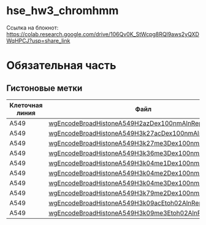 # hse_hw3_chromhmm
Ссылка на блокнот: https://colab.research.google.com/drive/106Qv0K_StWcpg8RQl9aws2yQXDWqHPCJ?usp=share_link
# Обязательная часть
## Гистоновые метки
|**Клеточная линия**|**Файл**|**Метка**|**Контроль**|
|-|-|-|-|
|A549|[wgEncodeBroadHistoneA549H2azDex100nmAlnRep1.bam](http://hgdownload.cse.ucsc.edu/goldenPath/hg19/encodeDCC/wgEncodeBroadHistone/wgEncodeBroadHistoneA549H2azDex100nmAlnRep1.bam)|H2A.Z|[ControlDex100nmAlnRep1.bam](http://hgdownload.cse.ucsc.edu/goldenPath/hg19/encodeDCC/wgEncodeBroadHistone/wgEncodeBroadHistoneA549ControlDex100nmAlnRep1.bam)|
|A549|[wgEncodeBroadHistoneA549H3k27acDex100nmAlnRep1.bam](http://hgdownload.cse.ucsc.edu/goldenPath/hg19/encodeDCC/wgEncodeBroadHistone/wgEncodeBroadHistoneA549H3k27acDex100nmAlnRep1.bam)|H3K27ac|[ControlDex100nmAlnRep1.bam](http://hgdownload.cse.ucsc.edu/goldenPath/hg19/encodeDCC/wgEncodeBroadHistone/wgEncodeBroadHistoneA549ControlDex100nmAlnRep1.bam)|
|A549|[wgEncodeBroadHistoneA549H3k27me3Dex100nmAlnRep1.bam](http://hgdownload.cse.ucsc.edu/goldenPath/hg19/encodeDCC/wgEncodeBroadHistone/wgEncodeBroadHistoneA549H3k27me3Dex100nmAlnRep1.bam)|H3K27me3|[ControlDex100nmAlnRep1.bam](http://hgdownload.cse.ucsc.edu/goldenPath/hg19/encodeDCC/wgEncodeBroadHistone/wgEncodeBroadHistoneA549ControlDex100nmAlnRep1.bam)|
|A549|[wgEncodeBroadHistoneA549H3k36me3Dex100nmAlnRep1.bam](http://hgdownload.cse.ucsc.edu/goldenPath/hg19/encodeDCC/wgEncodeBroadHistone/wgEncodeBroadHistoneA549H3k36me3Dex100nmAlnRep1.bam)|H3K36me3|[ControlDex100nmAlnRep1.bam](http://hgdownload.cse.ucsc.edu/goldenPath/hg19/encodeDCC/wgEncodeBroadHistone/wgEncodeBroadHistoneA549ControlDex100nmAlnRep1.bam)|
|A549|[wgEncodeBroadHistoneA549H3k04me1Dex100nmAlnRep1.bam](http://hgdownload.cse.ucsc.edu/goldenPath/hg19/encodeDCC/wgEncodeBroadHistone/wgEncodeBroadHistoneA549H3k04me1Dex100nmAlnRep1.bam)|H3K4me1|[ControlDex100nmAlnRep1.bam](http://hgdownload.cse.ucsc.edu/goldenPath/hg19/encodeDCC/wgEncodeBroadHistone/wgEncodeBroadHistoneA549ControlDex100nmAlnRep1.bam)|
|A549|[wgEncodeBroadHistoneA549H3k04me2Dex100nmAlnRep1.bam](http://hgdownload.cse.ucsc.edu/goldenPath/hg19/encodeDCC/wgEncodeBroadHistone/wgEncodeBroadHistoneA549H3k04me2Dex100nmAlnRep1.bam)|H3K4me2|[ControlDex100nmAlnRep1.bam](http://hgdownload.cse.ucsc.edu/goldenPath/hg19/encodeDCC/wgEncodeBroadHistone/wgEncodeBroadHistoneA549ControlDex100nmAlnRep1.bam)|
|A549|[wgEncodeBroadHistoneA549H3k04me3Dex100nmAlnRep1.bam](http://hgdownload.cse.ucsc.edu/goldenPath/hg19/encodeDCC/wgEncodeBroadHistone/wgEncodeBroadHistoneA549H3k04me3Dex100nmAlnRep1.bam)|H3K4me3|[ControlDex100nmAlnRep1.bam](http://hgdownload.cse.ucsc.edu/goldenPath/hg19/encodeDCC/wgEncodeBroadHistone/wgEncodeBroadHistoneA549ControlDex100nmAlnRep1.bam)|
|A549|[wgEncodeBroadHistoneA549H3k79me2Dex100nmAlnRep1.bam](http://hgdownload.cse.ucsc.edu/goldenPath/hg19/encodeDCC/wgEncodeBroadHistone/wgEncodeBroadHistoneA549H3k79me2Dex100nmAlnRep1.bam)|H3K79me2|[ControlDex100nmAlnRep1.bam](http://hgdownload.cse.ucsc.edu/goldenPath/hg19/encodeDCC/wgEncodeBroadHistone/wgEncodeBroadHistoneA549ControlDex100nmAlnRep1.bam)|
|A549|[wgEncodeBroadHistoneA549H3k09acEtoh02AlnRep1.bam](http://hgdownload.cse.ucsc.edu/goldenPath/hg19/encodeDCC/wgEncodeBroadHistone/wgEncodeBroadHistoneA549H3k09acEtoh02AlnRep1.bam)|H3K9ac|[ControlEtoh02AlnRep1.bam](http://hgdownload.cse.ucsc.edu/goldenPath/hg19/encodeDCC/wgEncodeBroadHistone/wgEncodeBroadHistoneA549ControlEtoh02AlnRep1.bam)|
|A549|[wgEncodeBroadHistoneA549H3k09me3Etoh02AlnRep1.bam](http://hgdownload.cse.ucsc.edu/goldenPath/hg19/encodeDCC/wgEncodeBroadHistone/wgEncodeBroadHistoneA549H3k09me3Etoh02AlnRep1.bam)|H3K9me3|[ControlEtoh02AlnRep1.bam](http://hgdownload.cse.ucsc.edu/goldenPath/hg19/encodeDCC/wgEncodeBroadHistone/wgEncodeBroadHistoneA549ControlEtoh02AlnRep1.bam)|
